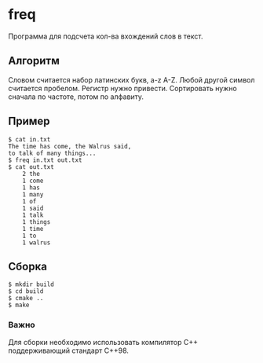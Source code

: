 # freq

Программа для подсчета кол-ва вхождений слов в текст.

## Алгоритм

Словом считается набор латинских букв, a-z A-Z. Любой другой символ считается пробелом. Регистр нужно привести. Сортировать нужно сначала по частоте, потом по алфавиту.

## Пример

```
$ cat in.txt
The time has come, the Walrus said,
to talk of many things...
$ freq in.txt out.txt
$ cat out.txt
    2 the
    1 come
    1 has
    1 many
    1 of
    1 said
    1 talk
    1 things
    1 time
    1 to
    1 walrus
```

## Сборка

```
$ mkdir build
$ cd build
$ cmake ..
$ make
```

### Важно

Для сборки необходимо использовать компилятор C++ поддерживающий стандарт C++98.